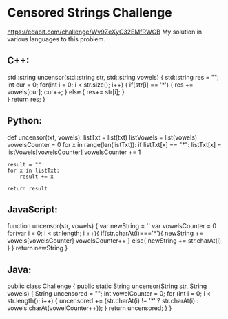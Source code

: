 # Censored Strings Challenge
https://edabit.com/challenge/Wv9ZeXyC32EMfRWGB My solution in various languages to this problem.


## C++:

std::string uncensor(std::string str, std::string vowels) {
	std::string res = "";
	int cur = 0;
	for(int i = 0; i < str.size(); i++) {
		if(str[i] == '*') {
			res += vowels[cur];
			cur++;
		}
		else {
			res+= str[i];
		}		
	}
	return res;
}


## Python:

def uncensor(txt, vowels):
    listTxt = list(txt)
    listVowels = list(vowels)
    vowelsCounter = 0
    for x in range(len(listTxt)):
        if listTxt[x] == "*":
            listTxt[x] = listVowels[vowelsCounter]
            vowelsCounter += 1

    result = ""
    for x in listTxt:
        result += x
    
    return result


## JavaScript:

function uncensor(str, vowels) {
	var newString = ''
	var vowelsCounter = 0
	for(var i = 0; i < str.length; i ++){
		if(str.charAt(i)==='*'){
			newString += vowels[vowelsCounter]
			vowelsCounter++
		}
		else{
			newString += str.charAt(i)
		}
	}
	return newString
}


## Java:

public class Challenge {
	public static String uncensor(String str, String vowels) {
		String uncensored = "";
		int vowelCounter = 0;
		for (int i = 0; i < str.length(); i++) {
			uncensored += (str.charAt(i) != '*' ? str.charAt(i) : vowels.charAt(vowelCounter++));
		}
		return uncensored;
	}
}

